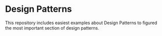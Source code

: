 <h1>Design Patterns</h1>
This repository includes easiest examples about Design Patterns to figured the most important section of design patterns.

